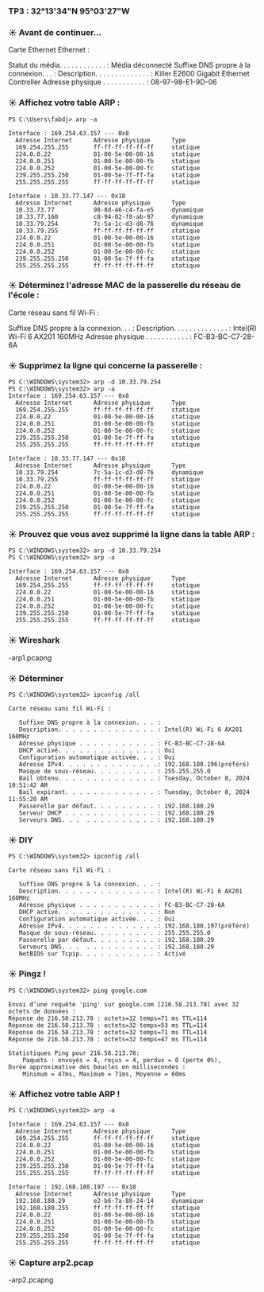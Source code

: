 ### TP3 : 32°13'34"N 95°03'27"W ###

### ☀️ Avant de continuer...

Carte Ethernet Ethernet :

   Statut du média. . . . . . . . . . . . : Média déconnecté
   Suffixe DNS propre à la connexion. . . :
   Description. . . . . . . . . . . . . . : Killer E2600 Gigabit Ethernet Controller
   Adresse physique . . . . . . . . . . . : 08-97-98-E1-9D-06

### ☀️ Affichez votre table ARP :

```
PS C:\Users\fabdj> arp -a

Interface : 169.254.63.157 --- 0x8
  Adresse Internet      Adresse physique      Type
  169.254.255.255       ff-ff-ff-ff-ff-ff     statique
  224.0.0.22            01-00-5e-00-00-16     statique
  224.0.0.251           01-00-5e-00-00-fb     statique
  224.0.0.252           01-00-5e-00-00-fc     statique
  239.255.255.250       01-00-5e-7f-ff-fa     statique
  255.255.255.255       ff-ff-ff-ff-ff-ff     statique

Interface : 10.33.77.147 --- 0x18
  Adresse Internet      Adresse physique      Type
  10.33.73.77           98-8d-46-c4-fa-e5     dynamique
  10.33.77.160          c8-94-02-f8-ab-97     dynamique
  10.33.79.254          7c-5a-1c-d3-d8-76     dynamique
  10.33.79.255          ff-ff-ff-ff-ff-ff     statique
  224.0.0.22            01-00-5e-00-00-16     statique
  224.0.0.251           01-00-5e-00-00-fb     statique
  224.0.0.252           01-00-5e-00-00-fc     statique
  239.255.255.250       01-00-5e-7f-ff-fa     statique
  255.255.255.255       ff-ff-ff-ff-ff-ff     statique
```

### ☀️ Déterminez l'adresse MAC de la passerelle du réseau de l'école :

Carte réseau sans fil Wi-Fi :

   Suffixe DNS propre à la connexion. . . :
   Description. . . . . . . . . . . . . . : Intel(R) Wi-Fi 6 AX201 160MHz
   Adresse physique . . . . . . . . . . . : FC-B3-BC-C7-28-6A

### ☀️ Supprimez la ligne qui concerne la passerelle  :

```
PS C:\WINDOWS\system32> arp -d 10.33.79.254
PS C:\WINDOWS\system32> arp -a 
Interface : 169.254.63.157 --- 0x8
  Adresse Internet      Adresse physique      Type
  169.254.255.255       ff-ff-ff-ff-ff-ff     statique
  224.0.0.22            01-00-5e-00-00-16     statique
  224.0.0.251           01-00-5e-00-00-fb     statique
  224.0.0.252           01-00-5e-00-00-fc     statique
  239.255.255.250       01-00-5e-7f-ff-fa     statique
  255.255.255.255       ff-ff-ff-ff-ff-ff     statique

Interface : 10.33.77.147 --- 0x18
  Adresse Internet      Adresse physique      Type
  10.33.79.254          7c-5a-1c-d3-d8-76     dynamique
  10.33.79.255          ff-ff-ff-ff-ff-ff     statique
  224.0.0.22            01-00-5e-00-00-16     statique
  224.0.0.251           01-00-5e-00-00-fb     statique
  224.0.0.252           01-00-5e-00-00-fc     statique
  239.255.255.250       01-00-5e-7f-ff-fa     statique
  255.255.255.255       ff-ff-ff-ff-ff-ff     statique
```

### ☀️ Prouvez que vous avez supprimé la ligne dans la table ARP :

```
PS C:\WINDOWS\system32> arp -d 10.33.79.254
PS C:\WINDOWS\system32> arp -a

Interface : 169.254.63.157 --- 0x8
  Adresse Internet      Adresse physique      Type
  169.254.255.255       ff-ff-ff-ff-ff-ff     statique
  224.0.0.22            01-00-5e-00-00-16     statique
  224.0.0.251           01-00-5e-00-00-fb     statique
  224.0.0.252           01-00-5e-00-00-fc     statique
  239.255.255.250       01-00-5e-7f-ff-fa     statique
  255.255.255.255       ff-ff-ff-ff-ff-ff     statique
```

### ☀️ Wireshark
  -arp1.pcapng


### ☀️ Déterminer

```
PS C:\WINDOWS\system32> ipconfig /all

Carte réseau sans fil Wi-Fi :

   Suffixe DNS propre à la connexion. . . :
   Description. . . . . . . . . . . . . . : Intel(R) Wi-Fi 6 AX201 160MHz
   Adresse physique . . . . . . . . . . . : FC-B3-BC-C7-28-6A
   DHCP activé. . . . . . . . . . . . . . : Oui
   Configuration automatique activée. . . : Oui
   Adresse IPv4. . . . . . . . . . . . . .: 192.168.180.196(préféré)
   Masque de sous-réseau. . . . . . . . . : 255.255.255.0
   Bail obtenu. . . . . . . . . . . . . . : Tuesday, October 8, 2024 10:51:42 AM
   Bail expirant. . . . . . . . . . . . . : Tuesday, October 8, 2024 11:55:20 AM
   Passerelle par défaut. . . . . . . . . : 192.168.180.29
   Serveur DHCP . . . . . . . . . . . . . : 192.168.180.29
   Serveurs DNS. . .  . . . . . . . . . . : 192.168.180.29
```

### ☀️ DIY

```
PS C:\WINDOWS\system32> ipconfig /all

Carte réseau sans fil Wi-Fi :

   Suffixe DNS propre à la connexion. . . :
   Description. . . . . . . . . . . . . . : Intel(R) Wi-Fi 6 AX201 160MHz
   Adresse physique . . . . . . . . . . . : FC-B3-BC-C7-28-6A
   DHCP activé. . . . . . . . . . . . . . : Non
   Configuration automatique activée. . . : Oui
   Adresse IPv4. . . . . . . . . . . . . .: 192.168.180.197(préféré)
   Masque de sous-réseau. . . . . . . . . : 255.255.255.0
   Passerelle par défaut. . . . . . . . . : 192.168.180.29
   Serveurs DNS. . .  . . . . . . . . . . : 192.168.180.29
   NetBIOS sur Tcpip. . . . . . . . . . . : Activé
```

### ☀️ Pingz !

```
PS C:\WINDOWS\system32> ping google.com

Envoi d’une requête 'ping' sur google.com [216.58.213.78] avec 32 octets de données :
Réponse de 216.58.213.78 : octets=32 temps=71 ms TTL=114
Réponse de 216.58.213.78 : octets=32 temps=53 ms TTL=114
Réponse de 216.58.213.78 : octets=32 temps=71 ms TTL=114
Réponse de 216.58.213.78 : octets=32 temps=47 ms TTL=114

Statistiques Ping pour 216.58.213.78:
    Paquets : envoyés = 4, reçus = 4, perdus = 0 (perte 0%),
Durée approximative des boucles en millisecondes :
    Minimum = 47ms, Maximum = 71ms, Moyenne = 60ms
```

### ☀️ Affichez votre table ARP !

```
PS C:\WINDOWS\system32> arp -a

Interface : 169.254.63.157 --- 0x8
  Adresse Internet      Adresse physique      Type
  169.254.255.255       ff-ff-ff-ff-ff-ff     statique
  224.0.0.22            01-00-5e-00-00-16     statique
  224.0.0.251           01-00-5e-00-00-fb     statique
  224.0.0.252           01-00-5e-00-00-fc     statique
  239.255.255.250       01-00-5e-7f-ff-fa     statique
  255.255.255.255       ff-ff-ff-ff-ff-ff     statique

Interface : 192.168.180.197 --- 0x18
  Adresse Internet      Adresse physique      Type
  192.168.180.29        e2-b6-7a-88-24-14     dynamique
  192.168.180.255       ff-ff-ff-ff-ff-ff     statique
  224.0.0.22            01-00-5e-00-00-16     statique
  224.0.0.251           01-00-5e-00-00-fb     statique
  224.0.0.252           01-00-5e-00-00-fc     statique
  239.255.255.250       01-00-5e-7f-ff-fa     statique
  255.255.255.255       ff-ff-ff-ff-ff-ff     statique
```

### ☀️ Capture arp2.pcap

-arp2.pcapng